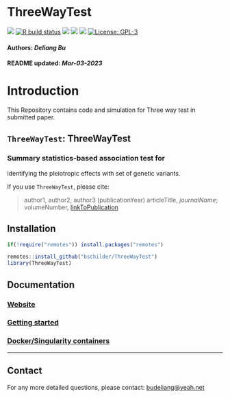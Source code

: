 ThreeWayTest
================
[![](https://img.shields.io/badge/devel%20version-1.0.1-black.svg)](https://github.com/bschilder/ThreeWayTest)
[![R build
status](https://github.com/bschilder/ThreeWayTest/workflows/rworkflows/badge.svg)](https://github.com/bschilder/ThreeWayTest/actions)
[![](https://img.shields.io/github/last-commit/bschilder/ThreeWayTest.svg)](https://github.com/bschilder/ThreeWayTest/commits/master)
[![](https://img.shields.io/github/languages/code-size/bschilder/ThreeWayTest.svg)](https://github.com/bschilder/ThreeWayTest)
[![](https://codecov.io/gh/bschilder/ThreeWayTest/branch/master/graph/badge.svg)](https://codecov.io/gh/bschilder/ThreeWayTest)
[![License:
GPL-3](https://img.shields.io/badge/license-GPL--3-blue.svg)](https://cran.r-project.org/web/licenses/GPL-3)  
<h4>  
Authors: <i>Deliang Bu</i>  
</h4>
<h4>  
README updated: <i>Mar-03-2023</i>  
</h4>

<!-- To modify Package/Title/Description/Authors fields, edit the DESCRIPTION file -->

# Introduction

This Repository contains code and simulation for Three way test in
submitted paper.

## `ThreeWayTest`: ThreeWayTest

### Summary statistics-based association test for

identifying the pleiotropic effects with set of genetic variants.

If you use `ThreeWayTest`, please cite:

<!-- Modify this by editing the file: inst/CITATION  -->

> author1, author2, author3 (publicationYear) articleTitle,
> *journalName*; volumeNumber, [linkToPublication](linkToPublication)

## Installation

``` r
if(!require("remotes")) install.packages("remotes")

remotes::install_github("bschilder/ThreeWayTest")
library(ThreeWayTest)
```

## Documentation

### [Website](https://bschilder.github.io/ThreeWayTest)

### [Getting started](https://bschilder.github.io/ThreeWayTest/articles/ThreeWayTest)

### [Docker/Singularity containers](https://bschilder.github.io/ThreeWayTest/articles/docker)

<hr>

## Contact

For any more detailed questions, please contact: <budeliang@yeah.net>

<br>
